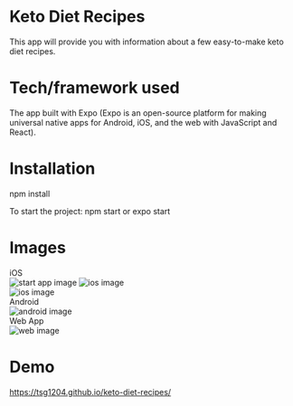 # Keto Diet Recipes 

This app will provide you with information about a few easy-to-make keto diet recipes.

# Tech/framework used
The app built with Expo (Expo is an open-source platform for making universal native apps for Android, iOS, and the web with JavaScript and React). 


# Installation
npm install

To start the project:
npm start or expo start

# Images
iOS\
![start app image](assets/start-page.png)
![ios image](assets/ios-img.png)\
![ios image](assets/ios-calculator.png)\
Android\
![android image](assets/android-img.png)\
Web App\
![web image](assets/web-img.png)

# Demo
https://tsg1204.github.io/keto-diet-recipes/

